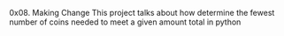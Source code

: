 0x08. Making Change
This project talks about how determine the fewest number of coins needed to meet a given amount total in python
